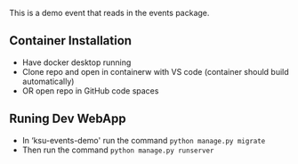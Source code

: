 This is a demo event that reads in the events package.

## Container Installation 
* Have docker desktop running
* Clone repo and open in containerw with VS code (container should build automatically)
* OR open repo in GitHub code spaces 

## Runing Dev WebApp 
* In ‘ksu-events-demo' run the command `python manage.py migrate` 
* Then run the command `python manage.py runserver` 

